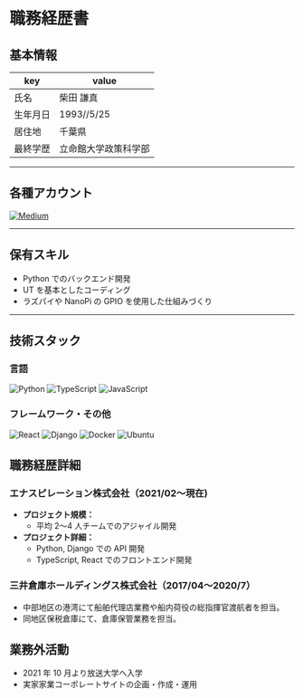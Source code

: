 # 職務経歴書

## 基本情報

| key      | value                |
| -------- | -------------------- |
| 氏名     | 柴田 謙真            |
| 生年月日 | 1993//5/25           |
| 居住地   | 千葉県               |
| 最終学歴 | 立命館大学政策科学部 |

---

## 各種アカウント

<a href="https://qiita.com/ps0139hk" target="_blank"><img alt="Medium" src="https://img.shields.io/badge/@S_Kenny-Qiita-55C500.svg?logo=qiita&style=plastic" /></a>

---

## 保有スキル

- Python でのバックエンド開発
- UT を基本としたコーディング
- ラズパイや NanoPi の GPIO を使用した仕組みづくり

---

## 技術スタック

### 言語

<p>
    <img alt="Python" src="https://img.shields.io/badge/-Python-3776AB?style=flat-square&logo=Python&logoColor=white" />
    <img alt="TypeScript" src="https://img.shields.io/badge/-TypeScript-007ACC?style=flat-square&logo=typescript&logoColor=white" />
    <img alt="JavaScript" src="https://img.shields.io/badge/-JavaScript-F7DF1E?style=flat-square&logo=JavaScript&logoColor=white" />
</p>

### フレームワーク・その他

<p>
    <img alt="React" src="https://img.shields.io/badge/-React-45b8d8?style=flat-square&logo=react&logoColor=white" />
    <img alt="Django" src="https://img.shields.io/badge/-Django-092E20?style=flat-square&logo=Django&logoColor=white" />
    <img alt="Docker" src="https://img.shields.io/badge/-Docker-46a2f1?style=flat-square&logo=docker&logoColor=white" />
    <img alt="Ubuntu" src="https://img.shields.io/badge/-Ubuntu-E95420.svg?logo=ubuntu&style=flat-square&logoColor=white" />

## </p>

## 職務経歴詳細

### エナスピレーション株式会社（2021/02〜現在)

- **プロジェクト規模：**
  - 平均 2〜4 人チームでのアジャイル開発
- **プロジェクト詳細：**
  - Python, Django での API 開発
  - TypeScript, React でのフロントエンド開発

### 三井倉庫ホールディングス株式会社（2017/04〜2020/7）

- 中部地区の港湾にて船舶代理店業務や船内荷役の総指揮官渡航者を担当。
- 同地区保税倉庫にて、倉庫保管業務を担当。

## 業務外活動

- 2021 年 10 月より放送大学へ入学
- 実家家業コーポレートサイトの企画・作成・運用
